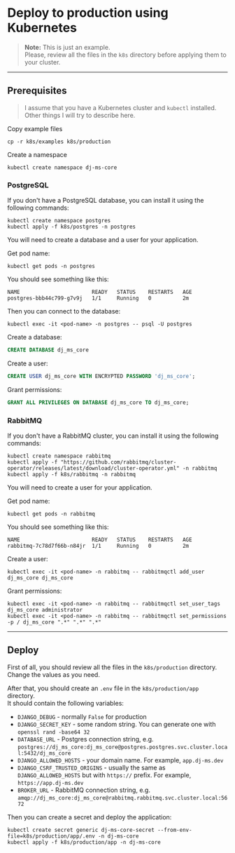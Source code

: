 # Deploy to production using Kubernetes
  
> **Note:** This is just an example.  
> Please, review all the files in the `k8s` directory before applying them to your cluster.

---
## Prerequisites
  
> I assume that you have a Kubernetes cluster and `kubectl` installed.  
> Other things I will try to describe here.
  
Copy example files  
  
```shell
cp -r k8s/examples k8s/production
```
  
Create a namespace  
  
```shell
kubectl create namespace dj-ms-core
```
  
### PostgreSQL
  
If you don't have a PostgreSQL database, you can install it using the following commands:  
  
```shell
kubectl create namespace postgres
kubectl apply -f k8s/postgres -n postgres
```

You will need to create a database and a user for your application.  
  
Get pod name:  
  
```shell
kubectl get pods -n postgres
```

You should see something like this:  
  
```shell
NAME                       READY   STATUS    RESTARTS   AGE
postgres-bbb44c799-g7v9j   1/1     Running   0          2m
```

Then you can connect to the database:  
  
```shell
kubectl exec -it <pod-name> -n postgres -- psql -U postgres
```
  
Create a database:  
  
```sql
CREATE DATABASE dj_ms_core
```
  
Create a user:  
  
```sql
CREATE USER dj_ms_core WITH ENCRYPTED PASSWORD 'dj_ms_core';
```
  
Grant permissions:  
  
```sql
GRANT ALL PRIVILEGES ON DATABASE dj_ms_core TO dj_ms_core;
```
  
  
### RabbitMQ
  
If you don't have a RabbitMQ cluster, you can install it using the following commands:

```shell
kubectl create namespace rabbitmq
kubectl apply -f "https://github.com/rabbitmq/cluster-operator/releases/latest/download/cluster-operator.yml" -n rabbitmq
kubectl apply -f k8s/rabbitmq -n rabbitmq
```
  
You will need to create a user for your application.
  
Get pod name:  
  
```shell
kubectl get pods -n rabbitmq
```
  
You should see something like this:  
  
```shell
NAME                       READY   STATUS    RESTARTS   AGE
rabbitmq-7c78d7f66b-n84jr  1/1     Running   0          2m
```
  
Create a user:  
  
```shell
kubectl exec -it <pod-name> -n rabbitmq -- rabbitmqctl add_user dj_ms_core dj_ms_core
```
  
Grant permissions:  
  
```shell
kubectl exec -it <pod-name> -n rabbitmq -- rabbitmqctl set_user_tags dj_ms_core administrator
kubectl exec -it <pod-name> -n rabbitmq -- rabbitmqctl set_permissions -p / dj_ms_core ".*" ".*" ".*"
```

  
---
## Deploy
  
First of all, you should review all the files in the `k8s/production` directory.  
Change the values as you need.  
  
After that, you should create an `.env` file in the `k8s/production/app` directory.  
It should contain the following variables:  
  - `DJANGO_DEBUG` - normally `False` for production
  - `DJANGO_SECRET_KEY` - some random string. You can generate one with `openssl rand -base64 32`
  - `DATABASE_URL` - Postgres connection string, e.g. `postgres://dj_ms_core:dj_ms_core@postgres.postgres.svc.cluster.local:5432/dj_ms_core`
  - `DJANGO_ALLOWED_HOSTS` - your domain name. For example, `app.dj-ms.dev`
  - `DJANGO_CSRF_TRUSTED_ORIGINS` - usually the same as `DJANGO_ALLOWED_HOSTS` but with `https://` prefix. For example, `https://app.dj-ms.dev`
  - `BROKER_URL` - RabbitMQ connection string, e.g. `amqp://dj_ms_core:dj_ms_core@rabbitmq.rabbitmq.svc.cluster.local:5672`
  
Then you can create a secret and deploy the application:  
  
```shell
kubectl create secret generic dj-ms-core-secret --from-env-file=k8s/production/app/.env -n dj-ms-core
kubectl apply -f k8s/production/app -n dj-ms-core
```

  